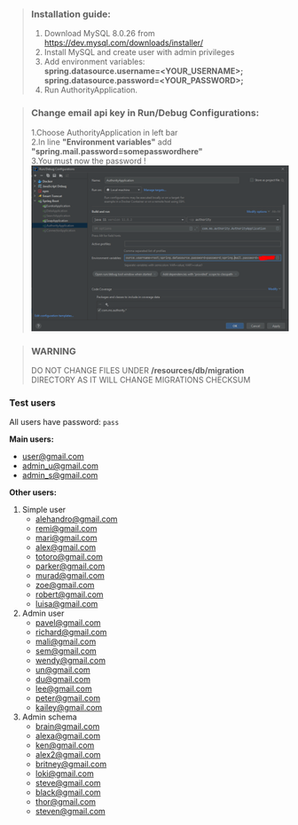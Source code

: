 > ### Installation guide:
>1. Download MySQL 8.0.26 from https://dev.mysql.com/downloads/installer/
>2. Install MySQL and create user with admin privileges
>3. Add environment variables:<br>
>**spring.datasource.username=<YOUR_USERNAME>;**<br>
>**spring.datasource.password=<YOUR_PASSWORD>;**<br>
>4. Run AuthorityApplication.
 
>### Change email api key in Run/Debug Configurations:
> 1.Choose AuthorityApplication in left bar <br>
> 2.In line **"Environment variables"** add **"spring.mail.password=somepasswordhere"**<br>
> 3.You must now the password ! 
>![img_1.png](img_1.png)

> ### WARNING
> DO NOT CHANGE FILES UNDER **/resources/db/migration** DIRECTORY AS IT WILL CHANGE MIGRATIONS CHECKSUM

### Test users
All users have password: `pass`

**Main users:**
* user@gmail.com
* admin_u@gmail.com
* admin_s@gmail.com

**Other users:**
1. Simple user
   * alehandro@gmail.com
   * remi@gmail.com
   * mari@gmail.com
   * alex@gmail.com
   * totoro@gmail.com
   * parker@gmail.com
   * murad@gmail.com
   * zoe@gmail.com
   * robert@gmail.com
   * luisa@gmail.com
2. Admin user
   * pavel@gmail.com
   * richard@gmail.com
   * mali@gmail.com
   * sem@gmail.com
   * wendy@gmail.com
   * un@gmail.com
   * du@gmail.com
   * lee@gmail.com
   * peter@gmail.com
   * kailey@gmail.com
3. Admin schema
   * brain@gmail.com
   * alexa@gmail.com
   * ken@gmail.com
   * alex2@gmail.com
   * britney@gmail.com
   * loki@gmail.com
   * steve@gmail.com
   * black@gmail.com
   * thor@gmail.com   
   * steven@gmail.com